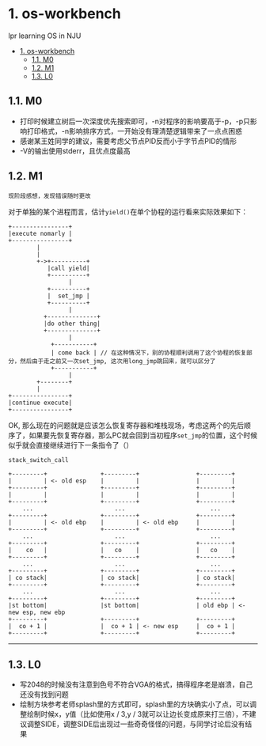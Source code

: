 # 1. os-workbench
lpr learning OS in NJU
<!-- TOC -->

- [1. os-workbench](#1-os-workbench)
    - [1.1. M0](#11-m0)
    - [1.2. M1](#12-m1)
    - [1.3. L0](#13-l0)

<!-- /TOC -->

## 1.1. M0
- 打印时候建立树后一次深度优先搜索即可，-n对程序的影响要高于-p，-p只影响打印格式，-n影响排序方式，一开始没有理清楚逻辑带来了一点点困惑
- 感谢某王姓同学的建议，需要考虑父节点PID反而小于字节点PID的情形
- -V的输出使用stderr，且优点度最高

## 1.2. M1
`现阶段感想，发现错误随时更改`

对于单独的某个进程而言，估计`yield()`在单个协程的运行看来实际效果如下：
```
+----------------+
|execute nomarly |
+----------------+
        |
        | 
        +->+----------+
           |call yield|
           +----------+
                 |
           +----------+
           |  set_jmp |
           +----------+
                 |
          +--------------+
          |do other thing|
          +--------------+
                 |
            +-----------+
            | come back | // 在这种情况下，别的协程顺利调用了这个协程的恢复部分，然后由于走之前又一次set_jmp, 这次用long_jmp跳回来，就可以区分了
            +-----------+
                 |
        +--------+
        |
+----------------+
|continue execute|   
+----------------+                  

``` 
OK, 那么现在的问题就是应该怎么恢复寄存器和堆栈现场，考虑这两个的先后顺序了，如果要先恢复寄存器，那么PC就会回到当初程序`set_jmp`的位置，这个时候似乎就会直接继续进行下一条指令了（）


`stack_switch_call`
```
+---------+               +---------+                +---------+          
|         | <- old esp    |         |                |         |
+---------+               +---------+                +---------+
|         |               |         |                |         |
+---------+               +---------+                +---------+
    ...                       ...                        ...
+---------+               +---------+                +---------+
|         | <- old ebp    |         | <- old ebp     |         |
+---------+               +---------+                +---------+
    ...                       ...                        ...
+---------+               +---------+                +---------+
|    co   |               |   co    |                |   co    |
+---------+               +---------+                +---------+
    ...                       ...                        ...
+---------+               +---------+                +---------+
| co stack|               | co stack|                | co stack|
+---------+               +---------+                +---------+
    ...                       ...                        ...
+---------+               +---------+                +---------+
|st bottom|               |st bottom|                | old ebp | <- new esp, new ebp
+---------+               +---------+                +---------+
|  co + 1 |               |  co + 1 | <- new esp     |  co + 1 | 
+---------+               +---------+                +---------+
```
---


## 1.3. L0
- 写2048的时候没有注意到色号不符合VGA的格式，搞得程序老是崩溃，自己还没有找到问题
- 绘制方块参考老师splash里的方式即可，splash里的方块确实小了点，可以调整绘制时候x，y值（比如使用x / 3,y / 3就可以让边长变成原来打三倍），不建议调整SIDE，调整SIDE后出现过一些奇奇怪怪的问题，与同学讨论后没有结果